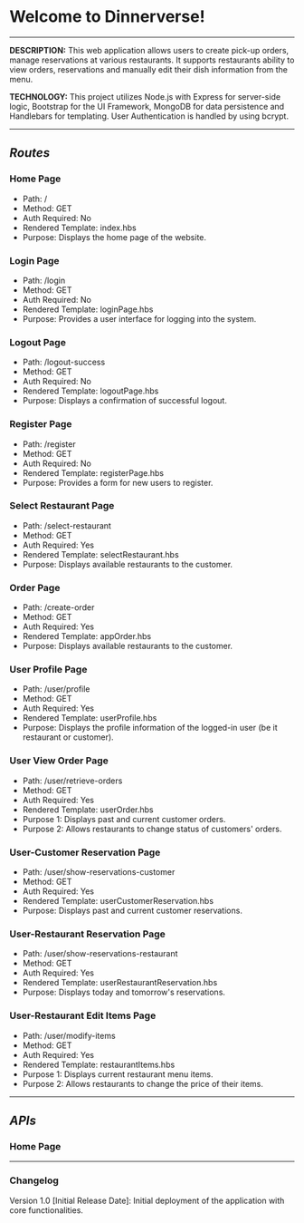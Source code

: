 # Welcome to Dinnerverse!

___
**DESCRIPTION:** This web application allows users to create pick-up orders,
manage reservations at various restaurants. It supports restaurants ability to view orders, 
reservations and manually edit their dish information from the menu.

**TECHNOLOGY:** This project utilizes Node.js with Express for server-side logic, Bootstrap for the UI Framework,
MongoDB for data persistence and Handlebars for templating. User Authentication is handled 
by using bcrypt.
___
## *Routes*
### Home Page

- Path: /
- Method: GET
- Auth Required: No
- Rendered Template: index.hbs
- Purpose: Displays the home page of the website.

### Login Page
- Path: /login
- Method: GET
- Auth Required: No
- Rendered Template: loginPage.hbs
- Purpose: Provides a user interface for logging into the system.

### Logout Page
- Path: /logout-success
- Method: GET
- Auth Required: No
- Rendered Template: logoutPage.hbs
- Purpose: Displays a confirmation of successful logout.

### Register Page
- Path: /register
- Method: GET
- Auth Required: No
- Rendered Template: registerPage.hbs
- Purpose: Provides a form for new users to register.

### Select Restaurant Page
- Path: /select-restaurant
- Method: GET
- Auth Required: Yes
- Rendered Template: selectRestaurant.hbs
- Purpose: Displays available restaurants to the customer.

### Order Page
- Path: /create-order
- Method: GET
- Auth Required: Yes
- Rendered Template: appOrder.hbs
- Purpose: Displays available restaurants to the customer.

### User Profile Page
- Path: /user/profile
- Method: GET
- Auth Required: Yes
- Rendered Template: userProfile.hbs
- Purpose: Displays the profile information of the logged-in user (be it restaurant or customer).

### User View Order Page
- Path: /user/retrieve-orders
- Method: GET
- Auth Required: Yes
- Rendered Template: userOrder.hbs
- Purpose 1: Displays past and current customer orders.
- Purpose 2: Allows restaurants to change status of customers' orders.

### User-Customer Reservation Page
- Path: /user/show-reservations-customer
- Method: GET
- Auth Required: Yes
- Rendered Template: userCustomerReservation.hbs
- Purpose: Displays past and current customer reservations.

### User-Restaurant Reservation Page
- Path: /user/show-reservations-restaurant
- Method: GET
- Auth Required: Yes
- Rendered Template: userRestaurantReservation.hbs
- Purpose: Displays today and tomorrow's reservations.

### User-Restaurant Edit Items Page
- Path: /user/modify-items
- Method: GET
- Auth Required: Yes
- Rendered Template: restaurantItems.hbs
- Purpose 1: Displays current restaurant menu items.
- Purpose 2: Allows restaurants to change the price of their items.
___
## *APIs*
### Home Page





___
### Changelog
Version 1.0 [Initial Release Date]: Initial deployment of the application with core functionalities.